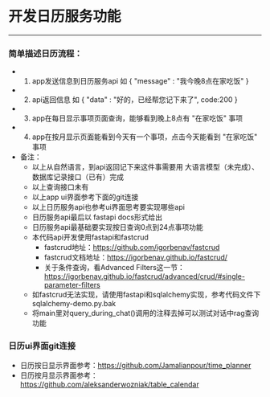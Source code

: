# 开发日历服务功能
---
### 简单描述日历流程：
* 1. app发送信息到日历服务api 如 { "message" : "我今晚8点在家吃饭" }
* 2. api返回信息 如 { "data" : "好的，已经帮您记下来了", code:200 }
* 3. app在每日显示事项页面查询，能够看到晚上8点有 "在家吃饭" 事项
* 4. app在按月显示页面能看到今天有一个事项，点击今天能看到 "在家吃饭" 事项
* 备注：
  * 以上从自然语言，到api返回记下来这件事需要用 大语言模型（未完成）、数据库记录接口（已有）完成
  * 以上查询接口未有
  * 以上app ui界面参考下面的git连接
  * 以上日历服务api也参考ui界面思考要实现哪些api
  * 日历服务api最后以 fastapi docs形式给出
  * 日历服务api最基础要实现按日查询0点到24点事项功能
  * 本代码api开发使用fastapi和fastcrud
    * fastcrud地址：https://github.com/igorbenav/fastcrud
    * fastcrud文档地址：https://igorbenav.github.io/fastcrud/
    * 关于条件查询，看Advanced Filters这一节：https://igorbenav.github.io/fastcrud/advanced/crud/#single-parameter-filters
  * 如fastcrud无法实现，请使用fastapi和sqlalchemy实现，参考代码文件下 sqlalchemy-demo.py.bak
  * 将main里对query_during_chat()调用的注释去掉可以测试对话中rag查询功能
    

### 日历ui界面git连接
* 日历按日显示界面参考：https://github.com/Jamalianpour/time_planner
* 日历按月显示界面参考：https://github.com/aleksanderwozniak/table_calendar

